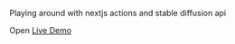 Playing around with nextjs actions and stable diffusion api

Open [Live Demo](https://stable-diffusion-next.vercel.app/) 

